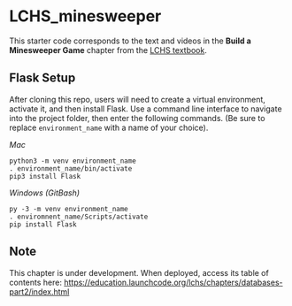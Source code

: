 # LCHS_minesweeper
This starter code corresponds to the text and videos in the **Build a Minesweeper Game** chapter from the [LCHS textbook](https://education.launchcode.org/lchs/index.html).

## Flask Setup
After cloning this repo, users will need to create a virtual environment, activate it, and then install Flask. Use a command line interface to navigate into the project folder,
then enter the following commands. (Be sure to replace `environment_name` with a name of your choice).

*Mac*
```
python3 -m venv environment_name
. environment_name/bin/activate
pip3 install Flask
```

*Windows (GitBash)*
```
py -3 -m venv environment_name
. enviromnent_name/Scripts/activate
pip install Flask
```

## Note
This chapter is under development. When deployed, access its table of contents here: https://education.launchcode.org/lchs/chapters/databases-part2/index.html
